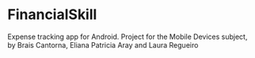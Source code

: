 # FinancialSkill
Expense tracking app for Android. Project for the Mobile Devices subject, by Brais Cantorna, Eliana Patricia Aray and Laura Regueiro
